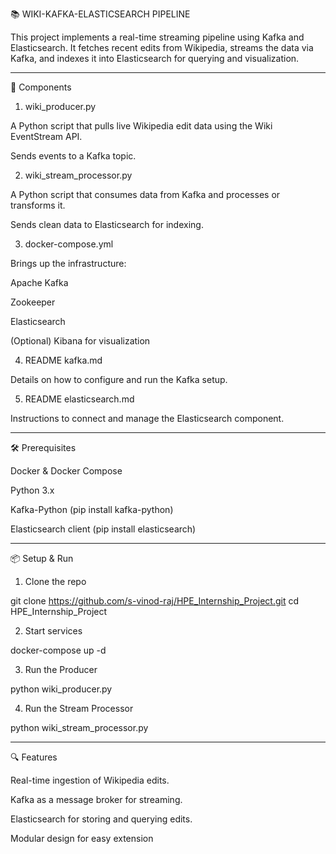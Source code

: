 📚 WIKI-KAFKA-ELASTICSEARCH PIPELINE

This project implements a real-time streaming pipeline using Kafka and Elasticsearch. It fetches recent edits from Wikipedia, streams the data via Kafka, and indexes it into Elasticsearch for querying and visualization.


---

🚀 Components

1. wiki_producer.py

A Python script that pulls live Wikipedia edit data using the Wiki EventStream API.

Sends events to a Kafka topic.



2. wiki_stream_processor.py

A Python script that consumes data from Kafka and processes or transforms it.

Sends clean data to Elasticsearch for indexing.



3. docker-compose.yml

Brings up the infrastructure:

Apache Kafka

Zookeeper

Elasticsearch

(Optional) Kibana for visualization




4. README kafka.md

Details on how to configure and run the Kafka setup.



5. README elasticsearch.md

Instructions to connect and manage the Elasticsearch component.





---

🛠️ Prerequisites

Docker & Docker Compose

Python 3.x

Kafka-Python (pip install kafka-python)

Elasticsearch client (pip install elasticsearch)



---

📦 Setup & Run

1. Clone the repo

git clone https://github.com/s-vinod-raj/HPE_Internship_Project.git
cd HPE_Internship_Project


2. Start services

docker-compose up -d


3. Run the Producer

python wiki_producer.py


4. Run the Stream Processor

python wiki_stream_processor.py




---

🔍 Features

Real-time ingestion of Wikipedia edits.

Kafka as a message broker for streaming.

Elasticsearch for storing and querying edits.

Modular design for easy extension 

